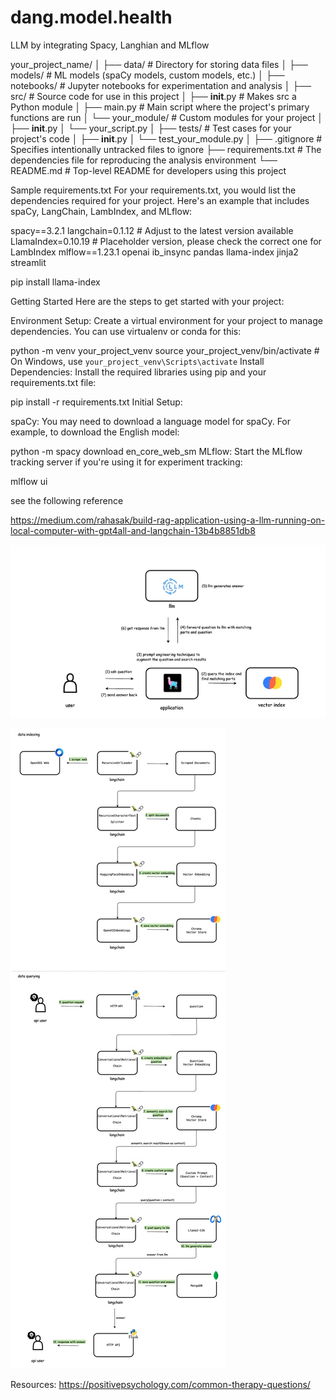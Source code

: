 # dang.model.health
LLM by integrating Spacy, Langhian and MLflow

your_project_name/
│
├── data/                    # Directory for storing data files
│
├── models/                  # ML models (spaCy models, custom models, etc.)
│
├── notebooks/               # Jupyter notebooks for experimentation and analysis
│
├── src/                     # Source code for use in this project
│   ├── __init__.py          # Makes src a Python module
│   ├── main.py              # Main script where the project's primary functions are run
│   └── your_module/         # Custom modules for your project
│       ├── __init__.py
│       └── your_script.py
│
├── tests/                   # Test cases for your project's code
│   ├── __init__.py
│   └── test_your_module.py
│
├── .gitignore               # Specifies intentionally untracked files to ignore
├── requirements.txt         # The dependencies file for reproducing the analysis environment
└── README.md                # Top-level README for developers using this project

 Sample requirements.txt
For your requirements.txt, you would list the dependencies required for your project. Here's an example that includes spaCy, LangChain, LambIndex, and MLflow:

spacy==3.2.1
langchain=0.1.12  # Adjust to the latest version available
LlamaIndex=0.10.19   # Placeholder version, please check the correct one for LambIndex
mlflow==1.23.1
openai
ib_insync
pandas
llama-index
jinja2
streamlit

pip install llama-index

Getting Started
Here are the steps to get started with your project:

Environment Setup: Create a virtual environment for your project to manage dependencies. You can use virtualenv or conda for this:


python -m venv your_project_venv
source your_project_venv/bin/activate  # On Windows, use `your_project_venv\Scripts\activate`
Install Dependencies: Install the required libraries using pip and your requirements.txt file:


pip install -r requirements.txt
Initial Setup:

spaCy: You may need to download a language model for spaCy. For example, to download the English model:


python -m spacy download en_core_web_sm
MLflow: Start the MLflow tracking server if you're using it for experiment tracking:

mlflow ui

see the following reference

https://medium.com/rahasak/build-rag-application-using-a-llm-running-on-local-computer-with-gpt4all-and-langchain-13b4b8851db8

![alt text](image.png)

![alt text](image-1.png)

Resources:
https://positivepsychology.com/common-therapy-questions/